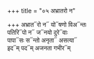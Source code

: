 +++
title = "०५ अभ्रातरो न"

+++
अभ्रात᳓रो न᳓ यो᳓षणो विअ᳓न्तः  
पतिरि᳓पो न᳓ ज᳓नयो दुरे᳓वाः  
पापा᳓सः स᳓न्तो अनृता᳓ असत्या᳓  
इद᳓म् पद᳓म् अजनता गभीर᳓म्